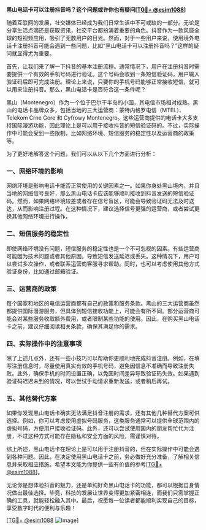 **黑山电话卡可以注册抖音吗？这个问题或许你也有疑问[[TG💪+ @esim1088](https://t.me/s/esim1088)]**

随着互联网的发展，社交媒体已经成为我们日常生活中不可或缺的一部分。无论是分享生活点滴还是获取资讯，社交平台都扮演着重要的角色。抖音作为一款风靡全球的短视频应用，吸引了无数用户的目光。然而，对于一些用户来说，使用境外电话卡注册抖音可能会遇到一些问题，比如“黑山电话卡可以注册抖音吗？”这样的疑问就显得尤为重要。

首先，让我们来了解一下抖音的基本注册流程。通常情况下，用户在注册抖音时需要提供一个有效的手机号码进行验证。这个号码会收到一条短信验证码，用户输入验证码后即可完成注册。理论上来说，只要你的手机号码能够正常接收短信，就可以用来注册抖音。那么，黑山电话卡是否符合这一条件呢？

黑山（Montenegro）作为一个位于巴尔干半岛的小国，其电信市场相对成熟。黑山的电话卡品牌众多，包括当地的三大运营商：蒙特内格罗电信（MTEL）、Telekom Crne Gore 和 Cyfrowy Montenegro。这些运营商提供的电话卡大多支持国际漫游功能，因此理论上是可以用于接收抖音的短信验证码的。不过，实际操作中可能会受到一些限制，比如网络环境、短信服务的稳定性以及运营商的政策等。

为了更好地解答这个问题，我们可以从以下几个方面进行分析：

### 一、网络环境的影响

网络环境是影响电话卡能否正常使用的关键因素之一。如果你身处黑山境内，并且当地的网络信号良好，那么黑山电话卡应该能够顺利接收到抖音发送的短信验证码。然而，如果网络环境较差或者存在信号盲区，可能会导致验证码无法及时送达，从而影响注册过程。在这种情况下，建议选择信号更强的运营商，或者尝试更换其他网络环境进行操作。

### 二、短信服务的稳定性

即使网络环境没有问题，短信服务的稳定性也是一个不可忽视的因素。有些运营商可能因为技术问题或者其他原因，导致短信发送延迟或丢失。这种情况下，用户可以尝试多次操作，或者联系运营商客服寻求帮助。同时，也可以考虑使用其他方式验证身份，比如通过邮箱验证。

### 三、运营商的政策

每个国家和地区的电信运营商都有自己的政策和服务条款。黑山的三大运营商虽然都提供国际漫游服务，但具体到短信接收功能上，可能会有所不同。部分运营商可能会对某些服务收取额外费用，或者限制某些功能的使用。因此，在购买黑山电话卡之前，建议仔细阅读相关条款，确保其满足你的需求。

### 四、实际操作中的注意事项

除了上述几点外，还有一些小技巧可以帮助你更顺利地完成抖音注册。例如，在填写注册信息时，尽量使用真实有效的手机号码，避免因信息不准确而导致注册失败。此外，确保手机的时间设置正确，以免因时间差异导致验证码失效。如果遇到验证码迟迟未到的情况，可以尝试手动请求重新发送，或者稍后再试。

### 五、其他替代方案

如果你发现黑山电话卡确实无法满足抖音注册的需求，还有其他几种替代方案可供选择。例如，你可以考虑使用虚拟号码服务，这类服务通常可以提供全球范围内的虚拟号码，方便用户接收验证码。此外，还可以尝试使用国内的朋友帮忙代为注册，不过这种方式可能存在隐私和安全方面的风险，需谨慎对待。

综上所述，黑山电话卡在理论上是可以用于注册抖音的，但在实际操作中可能会遇到各种问题。因此，在决定使用黑山电话卡之前，务必做好充分准备，了解相关信息并采取相应措施。希望本文能为你提供一些有价值的参考[[TG💪+ @esim1088](https://t.me/s/esim1088)]。

无论你是想体验抖音的魅力，还是单纯好奇黑山电话卡的功能，都可以根据自身情况做出最佳选择。毕竟，科技的发展让世界变得更加紧密相连，而我们只需掌握正确的工具，就能轻松融入其中。最后，祝愿每一位读者都能顺利实现自己的目标，享受数字时代的便利与乐趣！

[[TG💪+ @esim1088](https://t.me/s/esim1088) ![Image](https://i.postimg.cc/4NQfJmqS/Snipaste-2025-05-13-00-14-12.png)]